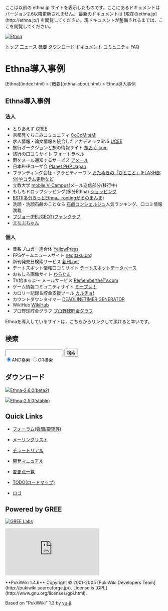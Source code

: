 <head>
 <meta http-equiv="content-type" content="application/xhtml+xml; charset=utf-8">
 <meta http-equiv="content-style-type" content="text/css">
 <meta http-equiv="Content-Script-Type" content="text/javascript">

<title>
Ethna導入事例 - Ethna - PHPウェブアプリケーションフレームワーク</title>
 <link rel="stylesheet" href="skin/ethna/ethna.css" title="ethna" type="text/css" charset="utf-8">

 <link rel="alternate" type="application/rss+xml" title="RSS" href="cmd=rss.html">

 <script type="text/javascript" src="skin/trackback.js"></script>

</head>
ここは以前の ethna.jp サイトを表示したものです。ここにあるドキュメントはバージョン2.6以降更新されません。  
最新のドキュメントは [現在のethna.jp](http://ethna.jp/) を閲覧してください。現ドキュメントが整備されるまでは、ここを閲覧してください。

<!-- ??BEGIN id:wrapper --><!-- ?? Navigator ?? ======================================================= -->

[![Ethna](image/navlogo.gif)](/)

[トップ](ethna.html "ethna (11d)") [二ュース](ethna-news.html "ethna-news (11d)") [概要](ethna-about.html "ethna-about (11d)") [ダウンロード](ethna-download.html "ethna-download (25d)") [ドキュメント](ethna-document.html "ethna-document (884d)") [コミュニティ](ethna-community.html "ethna-community (619d)") [FAQ](ethna-document-faq.html "ethna-document-faq (1240d)")

<!-- ?? Header ?? ========================================================== -->

# Ethna導入事例 

<!-- ?? Content ?? ========================================================= -->
<!-- ??BEGIN id:main -->
<!-- ??BEGIN id:wrap_content -->
<!-- ??BEGIN id:content -->
<!-- ??BEGIN id:page_navigator -->
<!-- ??END id:PageNavigator -->
<!-- ??BEGIN id:body --> [Ethna](index.html) > [概要](ethna-about.html) > Ethna導入事例 
## Ethna導入事例 [](ethna-about-cases.html#o97aa0f3 "o97aa0f3")

### 法人 [](ethna-about-cases.html#seeef6b4 "seeef6b4")

- とりあえず [GREE](http://gree.jp/)
- 京都発くちこみコミュニティ [CoCoMiteMi](http://cocomitemi.jp/)
- 求人情報・論文情報を統合したアカデミックSNS [UCEE](http://ucee.jp/)
- 旅行オークションと旅の情報サイト [旅おく.com](http://www.tabioku.com/)
- 旅行の口コミサイト [フォートラベル](http://4travel.jp/)
- 雨をメール通知するサービス [アメール](http://amail.am/)
- 日本PHPユーザ会 [Planet PHP Japan](http://planet.php.gr.jp/)
- ブランディング会社・グラビティーワン [おたぬきの「ひとこと」(FLASH部分)やコラム更新など](http://www.gravity-one.co.jp/)
- 立教大学 [mobile V-Campus](http://m.rikkyo.ac.jp/)(メール送信部分/移行中)
- もしもドロップシッピング(多分Ethna) [ショッピング](http://www.moshimo.com/mds/?action_shop_index)
- [BS11(多分きっとEthna。rootingがそのまんま)](http://www.bs11.jp)
- 洗顔・洗顔石鹸のことなら [石鹸コンシェルジュ](http://www.sekken-soap.com/)人気ランキング、口コミ情報満載
- [プジョー(PEUGEOT)ファンクラブ](http://www.leclubpeugeot.jp/)
- [まなぶちゃん](http://www.manabuchan.jp/)

### 個人 [](ethna-about-cases.html#d389085e "d389085e")

- 音系ブロガー連合体 [YellowPress](http://techno.s59.xrea.com/users/)
- FPSゲームニュースサイト [negitaku.org](http://www.negitaku.org/)
- 新刊発売日検索サービス [新刊.net](http://sinkan.net/)
- デートスポット情報口コミサイト [デートスポットデータベース](http://datespot.web2.jp/)
- おもしろ画像サイト [わらたま](http://waratama.com/)
- TV始まるよ〜 メールサービス [RemembertheTV.com](http://rememberthetv.com/)
- ゲーム情報コミュニティサイト [ミープレ！](http://meetplay.net/)
- カロリー記録＆貯金支援ツール [カルチョ!](http://calcho.net/)
- カウントダウンタイマー [DEADLINETIMER GENERATOR](http://deadlinetimer.com/)
- WikiHub [WikiHub](http://wikihub.org/)
- プロ野球貯金グラフ [プロ野球貯金グラフ](http://chok.in/)

Ethnaを導入しているサイトは，こちらからリンクして頂けると幸いです。

<!-- ??END id:body -->
<!-- ??BEGIN id:summary --><!-- ??END id:note -->
<!-- ??BEGIN id:trackback -->
<!-- ?? END id:trackback --><!-- ?? END id:attach -->
<!-- ?? END id:summary -->
<!-- ??END id:content -->
<!-- ?? END id:wrap_content --><!-- ??sidebar?? ========================================================== -->
<!-- ??BEGIN id:wrap_sidebar -->

<!-- ??BEGIN id:search_form -->

## 検索

<form action="http://ethna.jp/index.php?cmd=search" method="post">
            <input type="hidden" name="encode_hint" value="??">
            <input type="text" name="word" value="" size="20">
            <input type="submit" value="検索"><br>
            <input type="radio" name="type" value="AND" checked id="and_search"><label for="and_search">AND検索</label>
            <input type="radio" name="type" value="OR" id="or_search"><label for="or_search">OR検索</label>
    </form>

<!-- END id:search_form -->
<!-- ??BEGIN id:download_link -->

## ダウンロード

[![](image/minilogo.gif)Ethna-2.6.0(beta2)](ethna-download.html)

[![](image/minilogo.gif)Ethna-2.5.0(stable)](ethna-download.html)

<!-- END id:download_link -->
<!-- ??BEGIN id:download_link -->

## Quick Links

- [フォーラム(質問/要望等)](ethna-community-forum.html)
- [メーリングリスト](http://ml.ethna.jp/mailman/listinfo/users)

- [チュートリアル](ethna-document-tutorial.html)
- [開発マニュアル](ethna-document-dev_guide.html)
- [変更点一覧](ethna-document-changes.html)

- [TODO(ロードマップ)](TODO.html)
- [ロゴ](ethna-logo.html)

<!-- END id:download_link -->
<!-- ??BEGIN id:search_form -->

## Powered by GREE

 [![GREE Labs](http://labs.gree.jp/image/greelabs_logo.gif)](http://labs.gree.jp/)

<!-- END id:search_form -->
 [![SourceForge.jp](http://sourceforge.jp/sflogo.php?group_id=1343)](http://sourceforge.jp/)

<!-- ??END id:sidebar -->
<!-- ??END id:wrap_sidebar -->
<!-- ??END id:main --><!-- ?? Footer ?? ========================================================== -->
<!-- ??BEGIN id:footer -->
<!-- ??BEGIN id:copyright --> **PukiWiki 1.4.6** Copyright © 2001-2005 [PukiWiki Developers Team](http://pukiwiki.sourceforge.jp/). License is [GPL](http://www.gnu.org/licenses/gpl.html).  
 Based on "PukiWiki" 1.3 by [yu-ji](http://factage.com/yu-ji/).
<!-- ??END id:copyright -->
<!-- ??END id:footer --><!-- ?? END ?? ============================================================= -->
<!-- ??END id:wrapper -->
